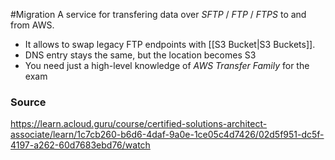 #Migration 
A service for transfering data over *SFTP* / *FTP* / *FTPS* to and from AWS.
* It allows to swap legacy FTP endpoints with [[S3 Bucket|S3 Buckets]].
* DNS entry stays the same, but the location becomes S3
* You need just a high-level knowledge of *AWS Transfer Family* for the exam
### Source
https://learn.acloud.guru/course/certified-solutions-architect-associate/learn/1c7cb260-b6d6-4daf-9a0e-1ce05c4d7426/02d5f951-dc5f-4197-a262-60d7683ebd76/watch